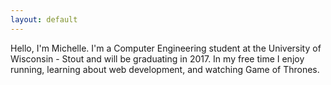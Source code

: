 ```yaml
---
layout: default
---
```

Hello, I'm Michelle. I'm a Computer Engineering student at the University of Wisconsin - Stout and will be graduating in 2017. In my free time I enjoy running, learning about web development, and watching Game of Thrones.
